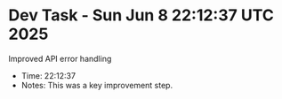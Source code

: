 # Dev Task - Sun Jun  8 22:12:37 UTC 2025
Improved API error handling
- Time: 22:12:37
- Notes: This was a key improvement step.
